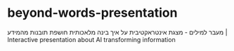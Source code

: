 # beyond-words-presentation
מעבר למילים - מצגת אינטראקטיבית על איך בינה מלאכותית חושפת תובנות מהמידע | Interactive presentation about AI transforming information
